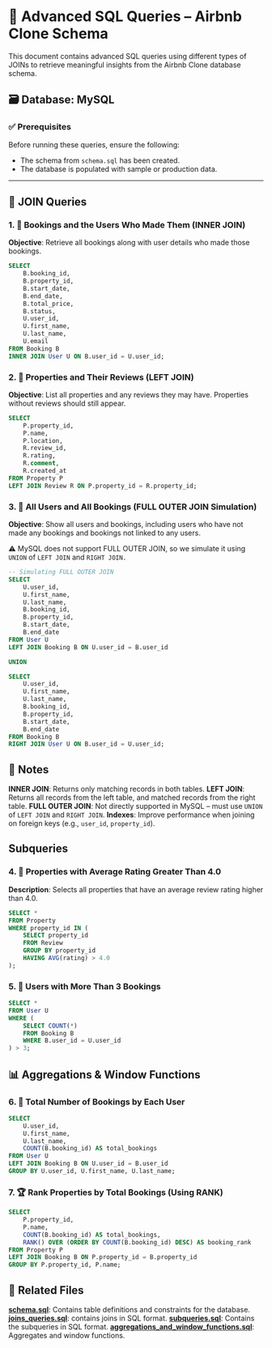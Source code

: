 # 📘 Advanced SQL Queries – Airbnb Clone Schema

This document contains advanced SQL queries using different types of JOINs to retrieve meaningful insights from the Airbnb Clone database schema.

## 🗃️ Database: MySQL

### ✅ Prerequisites

Before running these queries, ensure the following:
- The schema from `schema.sql` has been created.
- The database is populated with sample or production data.

---

## 🔄 JOIN Queries

### 1. 🧾 Bookings and the Users Who Made Them (INNER JOIN)

**Objective**: Retrieve all bookings along with user details who made those bookings.

```sql
SELECT 
    B.booking_id,
    B.property_id,
    B.start_date,
    B.end_date,
    B.total_price,
    B.status,
    U.user_id,
    U.first_name,
    U.last_name,
    U.email
FROM Booking B
INNER JOIN User U ON B.user_id = U.user_id;

```
### 2. 🏡 Properties and Their Reviews (LEFT JOIN)

**Objective**: List all properties and any reviews they may have. Properties without reviews should still appear.

```sql
SELECT 
    P.property_id,
    P.name,
    P.location,
    R.review_id,
    R.rating,
    R.comment,
    R.created_at
FROM Property P
LEFT JOIN Review R ON P.property_id = R.property_id;

```
### 3. 👥 All Users and All Bookings (FULL OUTER JOIN Simulation)

**Objective**: Show all users and bookings, including users who have not made any bookings and bookings not linked to any users.

⚠️ MySQL does not support FULL OUTER JOIN, so we simulate it using `UNION` of `LEFT JOIN` and `RIGHT JOIN.`

```sql
-- Simulating FULL OUTER JOIN
SELECT 
    U.user_id,
    U.first_name,
    U.last_name,
    B.booking_id,
    B.property_id,
    B.start_date,
    B.end_date
FROM User U
LEFT JOIN Booking B ON U.user_id = B.user_id

UNION

SELECT 
    U.user_id,
    U.first_name,
    U.last_name,
    B.booking_id,
    B.property_id,
    B.start_date,
    B.end_date
FROM Booking B
RIGHT JOIN User U ON B.user_id = U.user_id;
```

## 📌 Notes

**INNER JOIN**: Returns only matching records in both tables.
**LEFT JOIN**: Returns all records from the left table, and matched records from the right table.
**FULL OUTER JOIN**: Not directly supported in MySQL – must use `UNION` of `LEFT JOIN` and `RIGHT JOIN`.
**Indexes**: Improve performance when joining on foreign keys (e.g., `user_id`, `property_id`).

## Subqueries

### 4. 🏡 Properties with Average Rating Greater Than 4.0

**Description**: Selects all properties that have an average review rating higher than 4.0.

```sql
SELECT *
FROM Property
WHERE property_id IN (
    SELECT property_id
    FROM Review
    GROUP BY property_id
    HAVING AVG(rating) > 4.0
);
```
### 5. 👤 Users with More Than 3 Bookings

```sql
SELECT *
FROM User U
WHERE (
    SELECT COUNT(*)
    FROM Booking B
    WHERE B.user_id = U.user_id
) > 3;
```
## 📊 Aggregations & Window Functions

### 6. 🧮 Total Number of Bookings by Each User
```sql
SELECT 
    U.user_id,
    U.first_name,
    U.last_name,
    COUNT(B.booking_id) AS total_bookings
FROM User U
LEFT JOIN Booking B ON U.user_id = B.user_id
GROUP BY U.user_id, U.first_name, U.last_name;
```
### 7. 🏆 Rank Properties by Total Bookings (Using RANK)
```sql
SELECT 
    P.property_id,
    P.name,
    COUNT(B.booking_id) AS total_bookings,
    RANK() OVER (ORDER BY COUNT(B.booking_id) DESC) AS booking_rank
FROM Property P
LEFT JOIN Booking B ON P.property_id = B.property_id
GROUP BY P.property_id, P.name;
```


## 📁 Related Files

**[schema.sql](../database-script-0x01/schema.sql)**: Contains table definitions and constraints for the database.
**[joins_queries.sql](joins_queries.sql)**: contains joins in SQL format.
**[subqueries.sql](subqueries.sql)**: Contains the subqueries in SQL format.
**[aggregations_and_window_functions.sql](aggregations_and_window_functions.sql)**: Aggregates and window functions.




